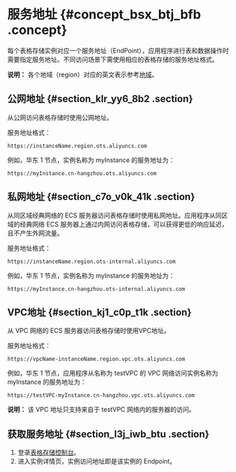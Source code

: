 # 服务地址 {#concept_bsx_btj_bfb .concept}

每个表格存储实例对应一个服务地址（EndPoint），应用程序进行表和数据操作时需要指定服务地址。不同访问场景下需使用相应的表格存储的服务地址格式。

**说明：** 各个地域（region）对应的英文表示参考[地域](cn.zh-CN/开发指南/基础概念/地域.md)。

## 公网地址 {#section_klr_yy6_8b2 .section}

从公网访问表格存储时使用公网地址。

服务地址格式：

`https://instanceName.region.ots.aliyuncs.com`

例如，华东 1 节点，实例名称为 myInstance 的服务地址为：

 `https://myInstance.cn-hangzhou.ots.aliyuncs.com`

## 私网地址 {#section_c7o_v0k_41k .section}

从同区域经典网络的 ECS 服务器访问表格存储时使用私网地址。应用程序从同区域的经典网络 ECS 服务器上通过内网访问表格存储，可以获得更低的响应延迟，且不产生外网流量。

服务地址格式：

`https://instanceName.region.ots-internal.aliyuncs.com`

例如，华东 1 节点，实例名称为 myInstance 的服务地址为：

 `https://myInstance.cn-hangzhou.ots-internal.aliyuncs.com`

## VPC地址 {#section_kj1_c0p_t1k .section}

从 VPC 网络的 ECS 服务器访问表格存储时使用VPC地址。

服务地址格式：

`https://vpcName-instanceName.region.vpc.ots.aliyuncs.com`

例如，华东 1 节点，应用程序从名称为 testVPC 的 VPC 网络访问实例名称为 myInstance 的服务地址为：

 `https://testVPC-myInstance.cn-hangzhou.vpc.ots.aliyuncs.com` 

**说明：** 该 VPC 地址只支持来自于 testVPC 网络内的服务器的访问。

## 获取服务地址 {#section_l3j_iwb_btu .section}

1.  登录[表格存储控制台](https://ots.console.aliyun.com)。
2.  进入实例详情页，实例访问地址即是该实例的 Endpoint。

